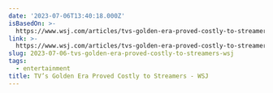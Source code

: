 ```yaml
---
date: '2023-07-06T13:40:18.000Z'
isBasedOn: >-
  https://www.wsj.com/articles/tvs-golden-era-proved-costly-to-streamers-87353c61?mod=djemCMOToday
link: >-
  https://www.wsj.com/articles/tvs-golden-era-proved-costly-to-streamers-87353c61?mod=djemCMOToday
slug: 2023-07-06-tvs-golden-era-proved-costly-to-streamers-wsj
tags:
  - entertainment
title: TV’s Golden Era Proved Costly to Streamers - WSJ
---
```


